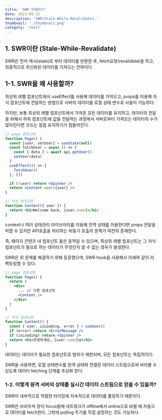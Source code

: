 ```yaml
---
title: 'SWR 이해하기'
date: 2023-09-25
description: 'SWR(Stale-While-Revalidate).'
thumbnail: './thumbnail.png'
category: 'react'
---
```


## 1. SWR이란 (Stale-While-Revalidate)

SWR은 먼저 캐시(stale)로 부터 데이터를 반환한 후, fetch요청(revalidate)을 하고, 최종적으로 최신화된 데이터를 가져오는 전략이다.

## 1-1. SWR을 왜 사용할까?

최상위 레벨 컴포넌트에서 useEffect를 사용해 데이터를 가져오고, props를 이용해 자식 컴포넌트에 전달하는 방법으로 서버의 데이터를 로컬 상태 변수로 사용이 가능하다.

하지만, 보통 최상위 레벨 컴포넌트에서 가져온 모든 데이터를 유지하고, 데이터의 전달을 위해서 하위 컴포넌트에 값을 전달하는 과정에서 서버로부터 가져오는 데이터의 수가 많아진다면 코드는 점점 유지하기가 힘들어진다.

```jsx
// page 컴포넌트
function Page() {
  const [user, setUser] = useState(null)
  const fetchUser = async () => {
    const { data } = await api.getUser()
    setUser(data)
  }
  useEffect(() => {
    fetchUser()
  }, [])

  if (!user) return <Spinner />
  return <Content user={user} />
}

// 자식 컴포넌트
function Content({ user }) {
  return <h1>Welcome back, {user.name}</h1>
}
```

context나 여러 상태관리 라이브러리를 이용해 전역 상태를 이용한다면 props 전달을 피할 수 있지만 API호출을 처리하는 비동기 호출의 문제가 여전히 존재한다.

즉, 페이지 콘텐츠 내 컴포넌트 들은 동적일 수 있으며, 최상위 레벨 컴포넌트는 그 자식 컴포넌트가 필요로 하는 데이터가 무엇인지 알 수 없는 경우가 발생한다.

SWR은 위 문제를 해결하기 위해 등장했으며, SWR hook을 사용해서 아래와 같이 리팩토링할 수 있다.

```jsx
// page 컴포넌트
function Page() {
  return (
    <div>
      ... // 다른 컴포넌트
      <Content />
    </div>
  )
}

// 자식 컴포넌트
function Content() {
  const { user, isLoading, error } = useUser()
  if (error) return <ErrorMessage />
  if (isLoading) return <Spinner />
  return <h1>안녕하세요, {user.name}님</h1>
}
```

데이터는 데이터가 필요한 컴포넌트로 범위가 제한되며, 모든 컴포넌트는 독립적이다.

SWR을 사용하면, 로컬 상태변수를 원격 상태와 연결된 데이터 스트림으로써 바라볼 수 있도록 데이터 fetching 단계를 추상화 한다.

### 1-2. 어떻게 원격 서버의 상태를 실시간 데이터 스트림으로 얻을 수 있을까?

SWR이 내부적으로 적절한 타이밍에 지속적으로 데이터를 폴링하기 때문이다.

SWR은 브라우저 창이 focus될때 네트워크가 offline에서 online으로 바뀔 때 자동으로 데이터를 fetch한다. 그밖에 polling 주기를 직접 설정하는 것도 가능하다.
